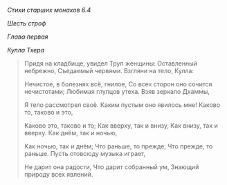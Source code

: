 *Стихи старших монахов 6\.4*

*Шесть строф*

*Глава первая*

*Кулла Тхера*

> Придя на кладбище, увидел
> Труп женщины:
> Оставленный небрежно,
> Съедаемый червями\.
> Взгляни на тело, Кулла:
>
> Нечистое, в болезнях всё, гнилое,
> Со всех сторон оно сочится нечистотами;
> Любимая глупцов утеха\.
> Взяв зеркало Дхаммы,
>
> Я тело рассмотрел своё\.
> Каким пустым оно явилось мне\!
> Каково то, таково и это,
>
> Каково это, таково и то;
> Как вверху, так и внизу,
> Как внизу, так и вверху\.
> Как днём, так и ночью,
>
> Как ночью, так и днём;
> Что раньше, то прежде,
> Что прежде, то раньше\.
> Пусть отовсюду музыка играет,
>
> Не дарит она радости,
> Что дарит собранный ум,
> Знающий природу всех явлений\.